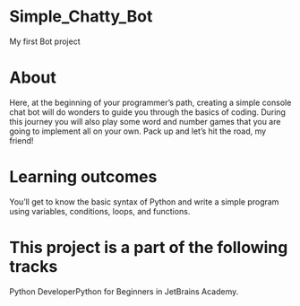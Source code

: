 # Simple_Chatty_Bot
My first Bot project
# About
Here, at the beginning of your programmer’s path, creating a simple console chat bot will do wonders to guide you through the basics of coding. During this journey you will also play some word and number games that you are going to implement all on your own. Pack up and let’s hit the road, my friend!
# Learning outcomes
You’ll get to know the basic syntax of Python and write a simple program using variables, conditions, loops, and functions.
# This project is a part of the following tracks
Python DeveloperPython for Beginners in JetBrains Academy.
